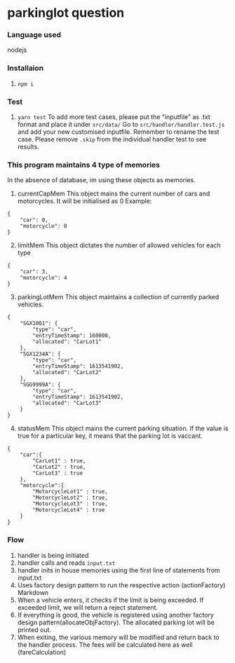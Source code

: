 # parkinglot question
### Language used
nodejs
### Installaion
1) `npm i`

### Test
1) `yarn test`
To add more test cases, please put the "inputfile" as .txt format and place it under `src/data/`
Go to `src/handler/handler.test.js` and add your new customised inputfile. Remember to rename the test case.
Please remove `.skip` from the individual handler test to see results.

### This program maintains 4 type of memories
In the absence of database, im using these objects as memories.
1) currentCapMem
This object mains the current number of cars and motorcycles. It will be initialised as 0
Example:
```
{
    "car": 0,
    "motorcycle": 0
}
```
2) limitMem
This object dictates the number of allowed vehicles for each type
```
{
    "car": 3,
    "motorcycle": 4
}
```
3) parkingLotMem
This object maintains a collection of currently parked vehicles.
```
{
    "SGX1001": {
        "type": "car",
        "entryTimeStamp": 160000,
        "allocated": "CarLot1"
    },
    "SGX1234A": {
        "type": "car",
        "entryTimeStamp": 1613541902,
        "allocated": "CarLot2"
    },
    "SGG9999A": {
        "type": "car",
        "entryTimeStamp": 1613541902,
        "allocated": "CarLot3"
    }
}
```
4) statusMem
This object mains the current parking situation. If the value is true for a particular key, it means that the parking lot is vaccant.
```
{
    "car":{
        "CarLot1" : true,
        "CarLot2" : true,
        "CarLot3" : true
    },
    "motorcycle":{
        "MotorcycleLot1" : true,
        "MotorcycleLot2" : true,
        "MotorcycleLot3" : true,
        "MotorcycleLot4" : true
    }
}
```

### Flow

1) handler is being initiated
2) handler calls and reads `input.txt`
3) handler inits in house memories using the first line of statements from input.txt
4) Uses factory design pattern to run the respective action (actionFactory)
Markdown
5) When a vehicle enters, it checks if the limit is being exceeded. If exceeded limit, we will return a reject statement.
6) If everything is good, the vehicle is registered using another factory design pattern(allocateObjFactory). The allocated parking lot will be printed out.
7) When exiting, the various memory will be modified and return back to the handler process. The fees will be calculated here as well (fareCalculation)


